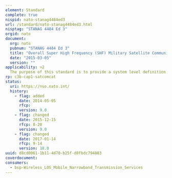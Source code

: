 ```yaml
---
element: Standard
complete: true
nispid: nato-stanag4484ed3
url: /standard/nato-stanag4484ed3.html
nisptag: "STANAG 4484 Ed 3"
orgid: nato
document:
  org: nato
  pubnum: "STANAG 4484 Ed 3"
  title: "Overall Super High Frequency (SHF) Military Satellite Communications (MILSATCOM) Interoperability Standards"
  date: "2015-03-05"
  version: ""
applicability: >2
  The purpose of this standard is to provide a system level definition of SHF Satellite Communications (SATCOM) to achieve interoperability between allied systems. This standard provides the basis to achieve interoperable communications over existing nonprocessing transponders (NATO, DSCS, SKYNET, etc.) and future SHF satellites. This standard provides the pathway to, and applicability of, the necessary information required to provide digital transmission of user supplied information, and to achieve interoperability between ground fixed, ground transportable, ground mobile, airborne, and ship borne SHF satellite terminals.
rp: c3b-cap1-satcomcat
status:
  uri: https://nso.nato.int/
  history: 
    - flag: added
      date: 2014-05-05
      rfcp: 
      version: 9.0
    - flag: changed
      date: 2015-12-15
      rfcp: 8-28
      version: 9.0
    - flag: changed
      date: 2017-01-14
      rfcp: 9-14
      version: 10.0
uuid: d8cd0061-1b11-4d70-b25f-d0fbdc794883
coverdocument:
consumers:
  - bsp-Wireless_LOS_Mobile_Narrowband_Transmission_Services
---
```

